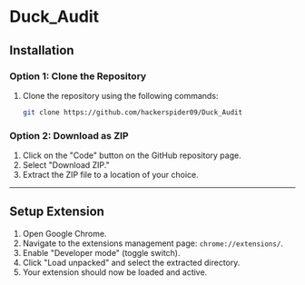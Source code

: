 # Duck_Audit

## Installation

### Option 1: Clone the Repository

1. Clone the repository using the following commands:

    ```bash
    git clone https://github.com/hackerspider09/Duck_Audit
    ```

### Option 2: Download as ZIP

1. Click on the "Code" button on the GitHub repository page.
2. Select "Download ZIP."
3. Extract the ZIP file to a location of your choice.
---
## Setup Extension

1. Open Google Chrome.
2. Navigate to the extensions management page: `chrome://extensions/`.
3. Enable "Developer mode" (toggle switch).
4. Click "Load unpacked" and select the extracted directory.
5. Your extension should now be loaded and active.


